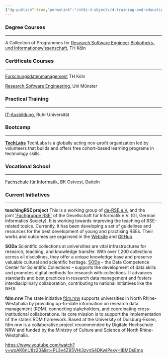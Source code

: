 ```yaml
---
{"dg-publish":true,"permalink":"/nfdi-4-objects/4-training-and-education/programmes/","noteIcon":""}
---
```


### Degree Courses
---
A Collection of Programmes for [Research Software Engineer](https://de-rse.org/learn-and-teach/learn/)
[Bibliotheks- und Informationswissenschaft](https://www.th-koeln.de/studium/bibliotheks--und-informationswissenschaft-master_3202.php), TH Köln

### Certificate Courses
---

[Forschungsdatenmanagement](https://www.th-koeln.de/weiterbildung/zertifikatskurs-forschungsdatenmanagement_82048.php) TH Köln

[Research Software Engineering](https://www.uni-muenster.de/CMTC/en/rse/index.html), Uni Münster

### Practical Training
---
[IT-Ausbildung](https://www.it-ausbildung.ruhr-uni-bochum.de/), Ruhr Universität 

### Bootcamp
---
[**TechLabs**](https://www.techlabs.org/) 
TechLabs is a globally acting non-profit organization led by volunteers that builds and offers free cohort-based learning programs in technology skills.

### Vocational School
---
[Fachschule für Informatik](https://bk-ostvest.de/index.php/fachschule-fuer-informatik), BK Ostvest, Datteln


### Current Initiatives
---
**teachingRSE project**
This is a working group of [de-RSE e.V.](https://de-rse.org/) and the joint ['Fachgruppe RSE'](https://fg-rse.gi.de/) of the Gesellschaft für Informatik e.V. (GI, German Informatics Society). It is working towards improving the teaching of RSE-related topics. Currently, it has been developing a set of guidelines and resources for the best development of young and practising RSEs. Their works and outcomes are orgainsed in
the [Website](https://de-rse.org/learn-and-teach/) and [GitHub](https://github.com/the-teachingRSE-project/).

**SODa**
Scientific collections at universities are vital infrastructures for research, teaching, and knowledge transfer. With over 1,200 collections across all disciplines, they offer a unique knowledge base and preserve valuable cultural and scientific heritage. [SODa](https://sammlungen.io/) – the Data Competence Center for Scientific Collections – supports the development of data skills and promotes digital methods for research with collections. It advances standards and best practices in research data management and fosters interdisciplinary collaboration, contributing to national initiatives like the NFDI.

**fdm.nrw**
The state initiative [fdm.nrw](https://www.fdm.nrw/) supports universities in North Rhine-Westphalia by providing up-to-date information on research data management (RDM), connecting stakeholders, and coordinating cross-institutional collaborations. Its core mission is to support the implementation of the state’s RDM framework. Based at the University of Duisburg-Essen, fdm.nrw is a collaborative project recommended by Digitale Hochschule NRW and funded by the Ministry of Culture and Science of North Rhine-Westphalia.




https://www.youtube.com/watch?v=woAK6nU8z20&list=PL3v4Z95VHi3zvnS4DKwIPexyHIBMDsEmp
